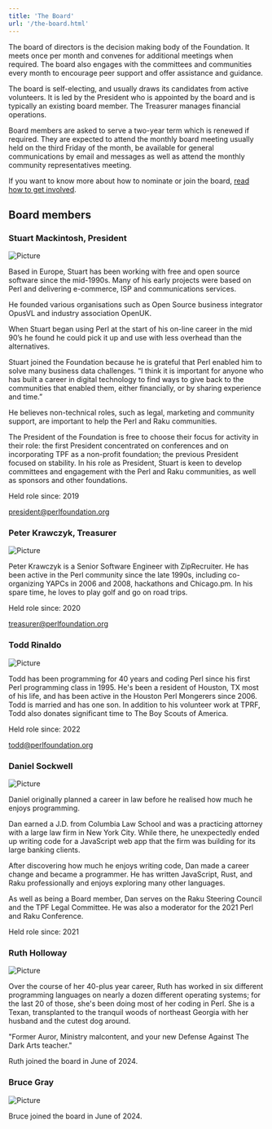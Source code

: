 ```yaml
---
title: 'The Board'
url: '/the-board.html'
---
```


The board of directors is the decision making body of the Foundation. It meets
once per month and convenes for additional meetings when required. The board
also engages with the committees and communities every month to encourage peer
support and offer assistance and guidance.

The board is self-electing, and usually draws its candidates from active
volunteers. It is led by the President who is appointed by the board and is
typically an existing board member. The Treasurer manages financial operations.

Board members are asked to serve a two-year term which is renewed if required.
They are expected to attend the monthly board meeting usually held on the third
Friday of the month, be available for general communications by email and
messages as well as attend the monthly community representatives meeting.

If you want to know more about how to nominate or join the board, [read how to
get involved](get-involved.html).

## Board members

### Stuart Mackintosh, President

![Picture](images/uploads/1/0/6/6/106663517/published/stuart.png%3F1680035988)

Based in Europe, Stuart has been working with free and open source software
since the mid-1990s. Many of his early projects were based on Perl and
delivering e-commerce, ISP and communications services.

He founded various organisations such as Open Source business integrator OpusVL
and industry association OpenUK.

When Stuart began using Perl at the start of his on-line career in the mid 90’s
he found he could pick it up and use with less overhead than the
alternatives.

Stuart joined the Foundation because he is grateful that Perl enabled him to
solve many business data challenges. “I think it is important for anyone who
has built a career in digital technology to find ways to give back to the
communities that enabled them, either financially, or by sharing experience and
time.”

He believes non-technical roles, such as legal, marketing and community
support, are important to help the Perl and Raku communities.

The President of the Foundation is free to choose their focus for activity in
their role: the first President concentrated on conferences and on
incorporating TPF as a non-profit foundation; the previous President focused on
stability. In his role as President, Stuart is keen to develop committees and
engagement with the Perl and Raku communities, as well as sponsors and other
foundations.

Held role since: 2019

[president@perlfoundation.org](mailto:president@perlfoundation.org)

### Peter Krawczyk, Treasurer

![Picture](images/uploads/1/0/6/6/106663517/krawczyk23bw_orig.jpg)

Peter Krawczyk is a Senior Software Engineer with ZipRecruiter. He has been
active in the Perl community since the late 1990s, including co-organizing
YAPCs in 2006 and 2008, hackathons and Chicago.pm. In his spare time, he loves
to play golf and go on road trips.

Held role since: 2020

[treasurer@perlfoundation.org](mailto:treasurer@perlfoundation.org)

### Todd Rinaldo

![Picture](images/uploads/1/0/6/6/106663517/todd_orig.png)

Todd has been programming for 40 years and coding Perl since his first Perl
programming class in 1995. He's been a resident of Houston, TX most of his
life, and has been active in the Houston Perl Mongerers since 2006. Todd is
married and has one son. In addition to his volunteer work at TPRF, Todd also
donates significant time to The Boy Scouts of America.

Held role since: 2022

[todd@perlfoundation.org](mailto:todd@perlfoundation.org)

### Daniel Sockwell

![Picture](images/uploads/1/0/6/6/106663517/daniel-sockwell-yas-board_orig.jpg)

Daniel originally planned a career in law before he realised how much he enjoys
programming.

Dan earned a J.D. from Columbia Law School and was a practicing attorney with a
large law firm in New York City. While there, he unexpectedly ended up writing
code for a JavaScript web app that the firm was building for its large banking
clients.

After discovering how much he enjoys writing code, Dan made a career change and
became a programmer. He has written JavaScript, Rust, and Raku professionally
and enjoys exploring many other languages.

As well as being a Board member, Dan serves on the Raku Steering Council and
the TPF Legal Committee. He was also a moderator for the 2021 Perl and Raku
Conference.

Held role since: 2021

### Ruth Holloway

![Picture](images/headshots/ruth.png)

Over the course of her 40-plus year career, Ruth has worked in six different
programming languages on nearly a dozen different operating systems; for the
last 20 of those, she's been doing most of her coding in Perl. She is a Texan,
transplanted to the tranquil woods of northeast Georgia with her husband and
the cutest dog around.

"Former Auror, Ministry malcontent, and your new Defense Against The Dark Arts
teacher."

Ruth joined the board in June of 2024.

### Bruce Gray

![Picture](images/headshots/bruce.png)

Bruce joined the board in June of 2024.

